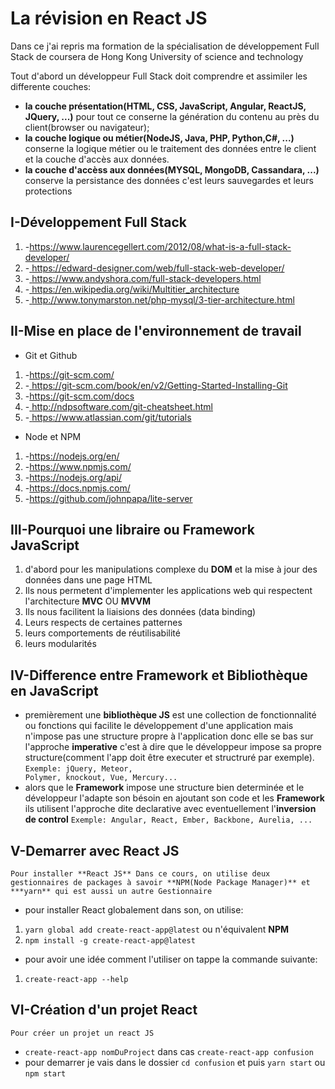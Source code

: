 # La révision en React JS
Dans ce j'ai repris ma formation de la spécialisation de développement
Full Stack de coursera de Hong Kong University of science and technology

Tout d'abord un développeur Full Stack doit comprendre et assimiler 
les differente couches:
* **la couche présentation(HTML, CSS, JavaScript, Angular, ReactJS, JQuery, ...)** 
  pour tout ce conserne la génération du contenu au près du client(browser ou navigateur);
* **la couche logique ou métier(NodeJS, Java, PHP, Python,C#, ...)** conserne la logique 
  métier ou le traitement des données entre le client et la couche d'accès 
  aux données.
* **la couche d'accèss aux données(MYSQL, MongoDB, Cassandara, ...)** conserve 
    la persistance des données c'est leurs sauvegardes et leurs protections

## I-Développement Full Stack
1.  -<a href="https://www.laurencegellert.com/2012/08/what-is-a-full-stack-developer/">https://www.laurencegellert.com/2012/08/what-is-a-full-stack-developer/</a>
2. 	-<a href="https://edward-designer.com/web/full-stack-web-developer/">
		https://edward-designer.com/web/full-stack-web-developer/</a>
3. 	-<a href="https://www.andyshora.com/full-stack-developers.html">
		https://www.andyshora.com/full-stack-developers.html</a>
4. 	-<a href="https://en.wikipedia.org/wiki/Multitier_architecture">
		https://en.wikipedia.org/wiki/Multitier_architecture</a>
5. 	-<a href="http://www.tonymarston.net/php-mysql/3-tier-architecture.html">
		http://www.tonymarston.net/php-mysql/3-tier-architecture.html</a>

## II-Mise en place de l'environnement de travail
*   Git et Github
1. -<a href="https://git-scm.com/">https://git-scm.com/</a>
2. -<a href="https://git-scm.com/book/en/v2/Getting-Started-Installing-Git">
	https://git-scm.com/book/en/v2/Getting-Started-Installing-Git
	</a>
3. -<a href="https://git-scm.com/docs">https://git-scm.com/docs</a>
4. -<a href="http://ndpsoftware.com/git-cheatsheet.html">
	http://ndpsoftware.com/git-cheatsheet.html
	</a>
5. -<a href="https://www.atlassian.com/git/tutorials">
	https://www.atlassian.com/git/tutorials
	</a>
*   Node et NPM
1. -<a href="https://nodejs.org/en/">https://nodejs.org/en/</a>
2. -<a href="https://www.npmjs.com/">https://www.npmjs.com/</a>
3. -<a href="https://nodejs.org/api/">https://nodejs.org/api/</a>
4. -<a href="https://docs.npmjs.com/">https://docs.npmjs.com/</a>
5. -<a href="https://github.com/johnpapa/lite-server">https://github.com/johnpapa/lite-server</a>

## III-Pourquoi une libraire ou Framework JavaScript
1. d'abord pour les manipulations complexe du **DOM** et la mise à jour 
   des données dans une page HTML
2. Ils nous permetent d'implementer les applications web qui respectent
    l'architecture **MVC** OU **MVVM**
3. Ils nous facilitent la liaisions des données (data binding)
4. Leurs respects de certaines patternes 
5. leurs comportements de réutilisabilité
6. leurs modularités 

## IV-Difference entre Framework et Bibliothèque en JavaScript
* premièrement une **bibliothèque JS** est une collection de fonctionnalité 
	ou fonctions qui facilite le développement d'une application mais n'impose pas
	une structure propre à l'application donc elle se bas sur l'approche **imperative**
	c'est à dire que le développeur impose sa propre structure(comment l'app doit être executer et structruré par exemple).
	<code>Exemple: jQuery, Meteor, Polymer, knockout, Vue, Mercury...</code>
* alors que le **Framework** impose une structure bien determinée et le développeur 
   l'adapte son bésoin en ajoutant son code et les **Framework** ils utilisent l'approche dite declarative avec eventuellement l'**inversion de control**
   <code>Exemple: Angular, React, Ember, Backbone, Aurelia, ...</code>

## V-Demarrer avec React JS
    Pour installer **React JS** Dans ce cours, on utilise deux gestionnaires de packages à savoir **NPM(Node Package Manager)** et ***yarn** qui est aussi un autre Gestionnaire 
*  pour installer React globalement dans son, on utilise:
1.    <code>yarn global add create-react-app@latest</code> ou n'équivalent **NPM** 
2.    <code>npm install -g create-react-app@latest</code>
*  pour avoir une idée comment l'utiliser on tappe la commande suivante:
1. <code>create-react-app --help</code>

## VI-Création d'un projet React
    Pour créer un projet un react JS
*   <code>create-react-app nomDuProject</code> 
    dans cas <code>create-react-app confusion</code>
*   pour demarrer je vais dans le dossier <code>cd confusion</code> et puis
    <code>yarn start</code> ou <code>npm start</code>

